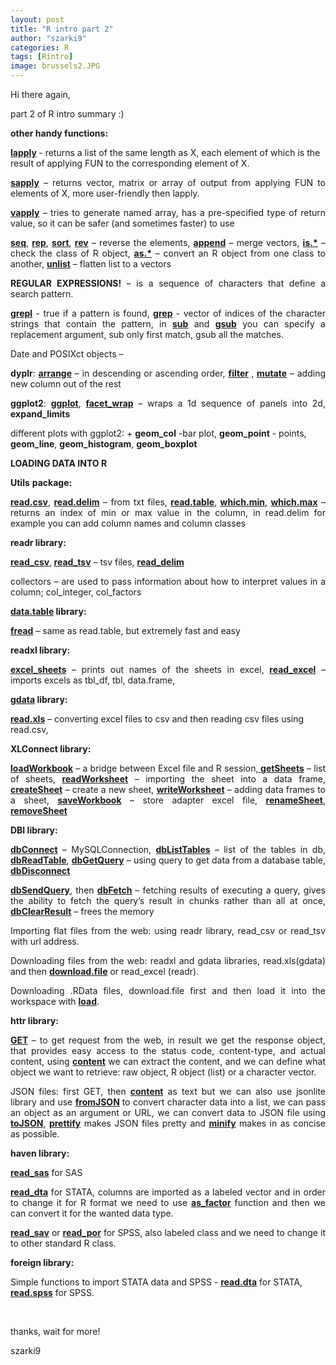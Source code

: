 ```yaml
---
layout: post
title: "R intro part 2"
author: "szarki9"
categories: R
tags: [Rintro]
image: brussels2.JPG
---
```

<p>Hi there again,</p><p align="justify">part 2 of R intro summary :)</p><p><b>other handy functions:</b></p><p><b><a href="https://www.rdocumentation.org/packages/base/versions/3.6.1/topics/lapply">lapply</a>
</b>- returns a list of the same length as X, each element of which is the
result of applying FUN to the corresponding element of X.</p><p align="justify"><b><a href="https://www.rdocumentation.org/packages/base/versions/3.6.1/topics/lapply">sapply</a></b>
– returns vector, matrix or array of output from applying FUN to elements of X,
more user-friendly then lapply.</p><p align="justify"><b><a href="https://www.rdocumentation.org/packages/base/versions/3.6.1/topics/lapply">vapply</a></b>
– tries to generate named array, has a pre-specified type of return value, so
it can be safer (and sometimes faster) to use</p><p align="justify"><b><a href="https://www.rdocumentation.org/packages/base/versions/3.6.1/topics/seq">seq</a></b>,
<b><a href="https://www.rdocumentation.org/packages/base/versions/3.6.1/topics/rep">rep</a></b>,
<b><a href="https://www.rdocumentation.org/packages/base/versions/3.6.1/topics/sort">sort</a></b>,
<b><a href="https://www.rdocumentation.org/packages/base/versions/3.6.1/topics/rev">rev</a></b>
– reverse the elements, <b><a href="https://www.rdocumentation.org/packages/base/versions/3.6.1/topics/append">append</a></b>
– merge vectors, <b><a href="https://www.rdocumentation.org/packages/h2o/versions/3.26.0.2/topics/is.numeric">is.*</a></b>
– check the class of R object, <b><a href="https://www.rdocumentation.org/packages/h2o/versions/3.26.0.2/topics/as.factor">as.*</a></b>
– convert an R object from one class to another, <b><a href="https://www.rdocumentation.org/packages/base/versions/3.6.1/topics/unlist">unlist</a></b>
– flatten list to a vectors</p><p align="justify"><b>REGULAR EXPRESSIONS!</b> – is a sequence of characters that define a search pattern.</p><p align="justify"><b><a href="https://www.rdocumentation.org/packages/base/versions/3.6.1/topics/grep">grepl</a></b>
- true if a pattern is found, <b><a href="https://www.rdocumentation.org/packages/base/versions/3.6.1/topics/grep">grep</a></b>
- vector of indices of the character strings that contain the pattern, in <b><a href="https://www.rdocumentation.org/packages/base/versions/3.6.1/topics/grep">sub</a></b>
and <b><a href="https://www.rdocumentation.org/packages/base/versions/3.6.1/topics/grep">gsub</a></b>
you can specify a replacement argument, sub only first match, gsub all the
matches.</p><p>Date and POSIXct objects – </p><p align="justify"><b>dyplr</b>: <b><a href="https://www.rdocumentation.org/packages/dplyr/versions/0.7.8/topics/arrange">arrange</a></b>
– in descending or ascending order, <b><a href="https://www.rdocumentation.org/packages/dplyr/versions/0.7.8/topics/filter">filter</a>
</b>, <b><a href="https://www.rdocumentation.org/packages/dplyr/versions/0.7.8/topics/mutate">mutate</a></b>
– adding new column out of the rest </p><p align="justify"><b>ggplot2</b>: <b><a href="https://www.rdocumentation.org/packages/ggplot2/versions/3.2.1/topics/ggplot">ggplot</a></b>,
<b><a href="https://www.rdocumentation.org/packages/ggplot2/versions/3.2.1/topics/facet_wrap">facet_wrap</a></b>
– wraps a 1d sequence of panels into 2d, <b>expand_limits</b></p><p>different plots with ggplot2: + <b>geom_col</b> -bar plot, <b>geom_point</b> - points, <b>geom_line</b>, <b>geom_histogram</b>, <b>geom_boxplot</b></p><p align="justify"><b>LOADING DATA INTO R</b></p><p><b>Utils</b> <b>package:</b></p><p align="justify"><b><a href="https://www.rdocumentation.org/packages/utils/versions/3.6.1/topics/read.table">read.csv</a></b>,
<b><a href="https://www.rdocumentation.org/packages/utils/versions/3.6.1/topics/read.table">read.delim</a></b>
– from txt files, <b><a href="https://www.rdocumentation.org/packages/utils/versions/3.6.1/topics/read.table">read.table</a></b>,
<b><a href="https://www.rdocumentation.org/packages/base/versions/3.6.1/topics/which.min">which.min</a></b>,
<b><a href="https://www.rdocumentation.org/packages/base/versions/3.6.1/topics/which.min">which.max</a></b>
– returns an index of min or max value in the column, in read.delim for example
you can add column names and column classes</p><p align="justify"><b>readr library:</b></p><p align="justify"><b><a href="https://www.rdocumentation.org/packages/readr/versions/1.3.1/topics/read_delim">read_csv</a></b>,<b> <a href="https://www.rdocumentation.org/packages/readr/versions/1.3.1/topics/read_delim">read_tsv</a></b>
– tsv files, <b><a href="https://www.rdocumentation.org/packages/readr/versions/1.3.1/topics/read_delim">read_delim</a></b></p><p align="justify">collectors – are used to pass
information about how to interpret values in a column; col_integer, col_factors</p><p align="justify"><b><a href="https://www.rdocumentation.org/packages/data.table/versions/1.12.6/topics/fread">data.table</a>
library:</b></p><p align="justify"><b><a href="https://www.rdocumentation.org/packages/data.table/versions/1.12.6/topics/fread">fread</a></b>
– same as read.table, but extremely fast and easy </p><p><b>readxl library:</b></p><p align="justify"><b><a href="https://www.rdocumentation.org/packages/readxl/versions/1.3.1/topics/excel_sheets">excel_sheets</a></b>
– prints out names of the sheets in excel, <b><a href="https://www.rdocumentation.org/packages/readxl/versions/1.3.1/topics/read_excel">read_excel</a></b>
– imports excels as tbl_df, tbl, data.frame, </p><p align="justify"><b><a href="https://www.rdocumentation.org/packages/gdata/versions/2.18.0/topics/read.xls">gdata</a>
library:</b></p><p><b><a href="https://www.rdocumentation.org/packages/gdata/versions/2.18.0/topics/read.xls">read.xls</a></b>
– converting excel files to csv and then reading csv files using read.csv, </p><p><b>XLConnect library:</b></p><p align="justify"><b><a href="https://www.rdocumentation.org/packages/XLConnect/versions/0.2-15/topics/loadWorkbook">loadWorkbook</a></b>
– a bridge between Excel file and R session,<b><a href="https://www.rdocumentation.org/packages/XLConnect/versions/0.2-15/topics/getSheets-methods">
getSheets</a></b> – list of sheets, <b><a href="https://www.rdocumentation.org/packages/XLConnect/versions/0.2-15/topics/readWorksheet-methods">readWorksheet</a></b>
– importing the sheet into a data frame, <b><a href="https://www.rdocumentation.org/packages/XLConnect/versions/0.2-15/topics/createSheet-methods">createSheet</a></b>
– create a new sheet, <b><a href="https://www.rdocumentation.org/packages/XLConnect/versions/0.2-15/topics/writeWorksheet-methods">writeWorksheet</a></b>
– adding data frames to a sheet, <b><a href="https://www.rdocumentation.org/packages/XLConnect/versions/0.2-15/topics/saveWorkbook-methods">saveWorkbook</a></b>
– store adapter excel file, <b><a href="https://www.rdocumentation.org/packages/XLConnect/versions/0.2-15/topics/renameSheet-methods">renameSheet</a></b>,
<b><a href="https://www.rdocumentation.org/packages/XLConnect/versions/0.2-15/topics/removeSheet-methods">removeSheet</a></b></p><p align="justify"><b>DBI library:</b></p><p align="justify"><b><a href="https://www.rdocumentation.org/packages/DBI/versions/0.5-1/topics/dbConnect">dbConnect</a></b>
– MySQLConnection, <b><a href="https://www.rdocumentation.org/packages/DBI/versions/0.5-1/topics/dbListTables">dbListTables</a></b>
– list of the tables in db, <b><a href="https://www.rdocumentation.org/packages/DBI/versions/0.5-1/topics/dbReadTable">dbReadTable</a></b>,
<b><a href="https://www.rdocumentation.org/packages/DBI/versions/0.5-1/topics/dbGetQuery">dbGetQuery</a></b>
– using query to get data from a database table, <b><a href="https://www.rdocumentation.org/packages/DBI/versions/0.5-1/topics/dbDisconnect">dbDisconnect</a></b></p><p align="justify"><b><a href="https://www.rdocumentation.org/packages/DBI/versions/0.5-1/topics/dbSendQuery">dbSendQuery</a></b>,
then <b><a href="https://www.rdocumentation.org/packages/DBI/versions/0.5-1/topics/dbFetch">dbFetch</a>
</b>– fetching results of executing a query, gives the ability to fetch the query’s
result in chunks rather than all at once, <b><a href="https://www.rdocumentation.org/packages/DBI/versions/0.5-1/topics/dbClearResult">dbClearResult</a></b>
– frees the memory</p><p align="justify">Importing flat files from the
web: using readr library, read_csv or read_tsv with url address.</p><p align="justify">Downloading files from the web:
readxl and gdata libraries, read.xls(gdata) and then <b><a href="https://www.rdocumentation.org/packages/utils/versions/3.6.1/topics/download.file">download.file</a></b>
or read_excel (readr). </p><p align="justify">Downloading .RData files,
download.file first and then load it into the workspace with <b><a href="https://www.rdocumentation.org/packages/base/versions/3.6.1/topics/load">load</a></b>.</p><p><b>httr library:</b></p><p align="justify"><b><a href="https://www.rdocumentation.org/packages/httr/versions/1.4.1/topics/GET">GET</a>
</b>– to get request from the web, in result we get the response object, that
provides easy access to the status code, content-type, and actual content,
using <b><a href="https://www.rdocumentation.org/packages/httr/versions/1.4.1/topics/content">content</a></b>
we can extract the content, and we can define what object we want to retrieve:
raw object, R object (list) or a character vector.</p><p align="justify">JSON files: first GET, then <b><a href="https://www.rdocumentation.org/packages/httr/versions/1.4.1/topics/content">content</a></b>
as text but we can also use jsonlite library and use <b><a href="https://www.rdocumentation.org/packages/jsonlite/versions/1.6/topics/toJSON%2C%20fromJSON">fromJSON</a>
</b>to convert character data into a list, we can pass an object as an argument
or URL, we can convert data to JSON file using <b><a href="https://www.rdocumentation.org/packages/jsonlite/versions/1.6/topics/toJSON%2C%20fromJSON">toJSON</a></b>,
<b><a href="https://www.rdocumentation.org/packages/jsonlite/versions/1.6/topics/prettify%2C%20minify">prettify</a></b>
makes JSON files pretty and <b><a href="https://www.rdocumentation.org/packages/jsonlite/versions/1.6/topics/prettify%2C%20minify">minify</a></b>
makes in as concise as possible.</p><p align="justify"><b>haven library:</b></p><p><b><a href="https://www.rdocumentation.org/packages/haven/versions/2.2.0/topics/read_sas">read_sas</a></b>
for SAS</p><p align="justify"><b><a href="https://www.rdocumentation.org/packages/haven/versions/2.2.0/topics/read_dta">read_dta</a></b>
for STATA, columns are imported as a labeled vector and in order to change it
for R format we need to use <b><a href="https://www.rdocumentation.org/packages/haven/versions/2.2.0/topics/as_factor">as_factor</a></b>
function and then we can convert it for the wanted data type.</p><p align="justify"><b><a href="https://www.rdocumentation.org/packages/haven/versions/2.2.0/topics/read_spss">read_sav</a></b>
or <b><a href="https://www.rdocumentation.org/packages/haven/versions/2.2.0/topics/read_spss">read_por</a></b>
for SPSS, also labeled class and we need to change it to other standard R
class.</p><p align="justify"><b>foreign library:</b></p><p>Simple functions to import STATA
data and SPSS - <b><a href="https://www.rdocumentation.org/packages/foreign/versions/0.8-72/topics/read.dta">read.dta</a></b>
for STATA, <b><a href="https://www.rdocumentation.org/packages/foreign/versions/0.8-72/topics/read.spss">read.spss</a></b>
for SPSS.</p><p><br></p><p>thanks, wait for more!</p><p>szarki9</p>